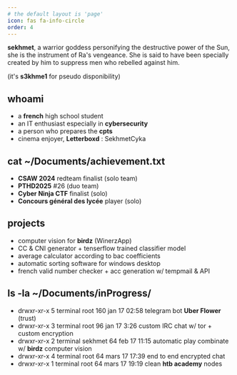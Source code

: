 ```yaml
---
# the default layout is 'page'
icon: fas fa-info-circle
order: 4
---
```

 **sekhmet**, a warrior goddess personifying the destructive power of the Sun, she is the instrument of Ra's vengeance. She is said to have been specially created by him to suppress men who rebelled against him.

(it's **s3khme1** for pseudo disponibility)

## whoami
 - a **french** high school student
 - an IT enthusiast especially in **cybersecurity**
 - a person who prepares the **cpts**
 - cinema enjoyer, **Letterboxd** : SekhmetCyka


## cat ~/Documents/achievement.txt
 - **CSAW 2024** redteam finalist (solo team)
 - **PTHD2025** #26 (duo team)
 - **Cyber Ninja CTF** finalist (solo)
 - **Concours général des lycée** player (solo)
## projects
 - computer vision for **birdz** (WinerzApp)
 - CC & CNI generator + tenserflow trained classifier model
 - average calculator according to bac coefficients
 - automatic sorting software for windows desktop
 - french valid number checker +  acc generation w/ tempmail & API

## ls -la ~/Documents/inProgress/
- drwxr-xr-x  5 terminal  root  160 jan 17 02:58 telegram bot **Uber Flower** (trust)
- drwxr-xr-x  3 terminal  root   96 jan 17 3:26 custom IRC chat w/ tor + custom encryption
- drwxr-xr-x  2 terminal  sekhmet   64 feb 17 11:15 automatic play combinate w/ **birdz** computer vision
- drwxr-xr-x  4 terminal  root   64 mars 17 17:39 end to end encrypted chat
- drwxr-xr-x  1 terminal  root   64 mars 17 19:19 clean **htb academy** nodes